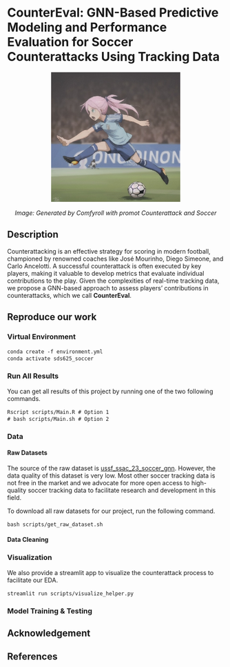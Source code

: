 # CounterEval: GNN-Based Predictive Modeling and Performance Evaluation for Soccer Counterattacks Using Tracking Data

<div style="text-align: center;">
    <img src="openart-image_SK-9OFzh_1731633242916_raw.png" alt="Sample Image" title="Image: Generated by Comfyroll with promot Counterattack and Soccer" width="300">
    <p style="text-align: center;"><em>Image: Generated by Comfyroll with promot Counterattack and Soccer</em></p>
</div>

## Description

Counterattacking is an effective strategy for scoring in modern football, championed by renowned coaches like José Mourinho, Diego Simeone, and Carlo Ancelotti. A successful counterattack is often executed by key players, making it valuable to develop metrics that evaluate individual contributions to the play. Given the complexities of real-time tracking data, we propose a GNN-based approach to assess players’ contributions in counterattacks, which we call **CounterEval**.

## Reproduce our work

### Virtual Environment

```
conda create -f environment.yml
conda activate sds625_soccer
```

### Run All Results

You can get all results of this project by running one of the two following commands.

```
Rscript scripts/Main.R # Option 1
# bash scripts/Main.sh # Option 2
```

### Data

#### Raw Datasets

The source of the raw dataset is [ussf_ssac_23_soccer_gnn](https://github.com/USSoccerFederation/ussf_ssac_23_soccer_gnn). However, the data quality of this dataset is very low. Most other soccer tracking data is not free in the market and we advocate for more open access to high-quality soccer tracking data to facilitate research and development in this field.

To download all raw datasets for our project, run the following command.

```
bash scripts/get_raw_dataset.sh
```

#### Data Cleaning

### Visualization

We also provide a streamlit app to visualize the counterattack process to facilitate our EDA. 

```
streamlit run scripts/visualize_helper.py
```

### Model Training & Testing

## Acknowledgement 

## References


